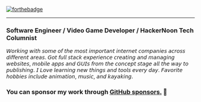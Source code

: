 [![forthebadge](https://forthebadge.com/images/badges/gluten-free.svg)](https://linktr.ee/pkassotis)
___
###  Software Engineer / Video Game Developer / HackerNoon Tech Columnist

𝘞𝘰𝘳𝘬𝘪𝘯𝘨 𝘸𝘪𝘵𝘩 𝘴𝘰𝘮𝘦 𝘰𝘧 𝘵𝘩𝘦 𝘮𝘰𝘴𝘵 𝘪𝘮𝘱𝘰𝘳𝘵𝘢𝘯𝘵 𝘪𝘯𝘵𝘦𝘳𝘯𝘦𝘵 𝘤𝘰𝘮𝘱𝘢𝘯𝘪𝘦𝘴 𝘢𝘤𝘳𝘰𝘴𝘴 𝘥𝘪𝘧𝘧𝘦𝘳𝘦𝘯𝘵 𝘢𝘳𝘦𝘢𝘴. 𝘎𝘰𝘵 𝘧𝘶𝘭𝘭 𝘴𝘵𝘢𝘤𝘬 𝘦𝘹𝘱𝘦𝘳𝘪𝘦𝘯𝘤𝘦 𝘤𝘳𝘦𝘢𝘵𝘪𝘯𝘨 𝘢𝘯𝘥 𝘮𝘢𝘯𝘢𝘨𝘪𝘯𝘨 𝘸𝘦𝘣𝘴𝘪𝘵𝘦𝘴, 𝘮𝘰𝘣𝘪𝘭𝘦 𝘢𝘱𝘱𝘴 𝘢𝘯𝘥 𝘎𝘜𝘐𝘴 𝘧𝘳𝘰𝘮 𝘵𝘩𝘦 𝘤𝘰𝘯𝘤𝘦𝘱𝘵 𝘴𝘵𝘢𝘨𝘦 𝘢𝘭𝘭 𝘵𝘩𝘦 𝘸𝘢𝘺 𝘵𝘰 𝘱𝘶𝘣𝘭𝘪𝘴𝘩𝘪𝘯𝘨. 𝘐 𝘓𝘰𝘷𝘦 𝘭𝘦𝘢𝘳𝘯𝘪𝘯𝘨 𝘯𝘦𝘸 𝘵𝘩𝘪𝘯𝘨𝘴 𝘢𝘯𝘥 𝘵𝘰𝘰𝘭𝘴 𝘦𝘷𝘦𝘳𝘺 𝘥𝘢𝘺. 𝘍𝘢𝘷𝘰𝘳𝘪𝘵𝘦 𝘩𝘰𝘣𝘣𝘪𝘦𝘴 𝘪𝘯𝘤𝘭𝘶𝘥𝘦 𝘢𝘯𝘪𝘮𝘢𝘵𝘪𝘰𝘯, 𝘮𝘶𝘴𝘪𝘤, 𝘢𝘯𝘥 𝘬𝘢𝘺𝘢𝘬𝘪𝘯𝘨.

### You can sponsor my work through [GitHub sponsors.](https://github.com/sponsors/pkassotis) 🙈
